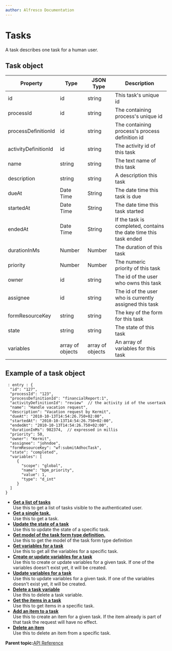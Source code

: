 ```yaml
---
author: Alfresco Documentation
---
```


# Tasks

A task describes one task for a human user.

## Task object

|Property|Type|JSON Type|Description|
|--------|----|---------|-----------|
|id|id|string|This task's unique id|
|processId|id|string|The containing process's unique id|
|processDefinitionId|id|string|The containing process's process definition id|
|activityDefinitionId|id|string|The activity id of this task|
|name|string|string|The text name of this task|
|description|string|string|A description this task|
|dueAt|Date Time|String|The date time this task is due|
|startedAt|Date Time|String|The date time this task started|
|endedAt|Date Time|String|If the task is completed, contains the date time this task ended|
|durationInMs|Number|Number|The duration of this task|
|priority|Number|Number|The numeric priority of this task|
|owner|id|string|The id of the user who owns this task|
|assignee|id|string|The id of the user who is currently assigned this task|
|formResourceKey|string|string|The key of the form for this task|
|state|string|string|The state of this task|
|variables|array of objects|array of objects|An array of variables for this task|

## Example of a task object

```
 : entry : { 
  "id": "127", 
  "processId": "123", 
  "processDefinitionId": "financialReport:1", 
  "activityDefinitionId": "review"  // the activity id of the usertask
  "name": "Handle vacation request", 
  "description": "Vacation request by Kermit", 
  "dueAt": "2010-10-13T14:54:26.750+02:00", 
  "startedAt": "2010-10-13T14:54:26.750+02:00", 
  "endedAt": "2010-10-13T14:54:26.750+02:00", 
  "durationInMs": 982374,  // expressed in millis 
  "priority": 50, 
  "owner": "Kermit", 
  "assignee": "johndoe",
  "formResourceKey": "wf:submitAdhocTask",
  "state": "completed",
  "variables": [
     {
       "scope": "global",
       "name": "bpm_priority",
       "value": 1,
       "type": "d_int"
     }
  ]
}

```

-   **[Get a list of tasks](../../../pra/1/concepts/act-tasks-get-tasks.md)**  
Use this to get a list of tasks visible to the authenticated user.
-   **[Get a single task.](../../../pra/1/concepts/act-tasks-get-task.md)**  
Use this to get a task.
-   **[Update the state of a task](../../../pra/1/concepts/act-tasks-put-task.md)**  
Use this to update the state of a specific task.
-   **[Get model of the task form type definition.](../../../pra/1/concepts/act-tasks-get-form-model.md)**  
Use this to get the model of the task form type definition
-   **[Get variables for a task](../../../pra/1/concepts/act-tasks-get-variables.md)**  
Use this to get all the variables for a specific task.
-   **[Create or update variables for a task](../../../pra/1/concepts/act-tasks-post-variables.md)**  
Use this to create or update variables for a given task. If one of the variables doesn't exist yet, it will be created.
-   **[Update variables for a task](../../../pra/1/concepts/act-tasks-put-variables.md)**  
Use this to update variables for a given task. If one of the variables doesn't exist yet, it will be created.
-   **[Delete a task variable](../../../pra/1/concepts/act-tasks-delete-variables.md)**  
Use this to delete a task variable.
-   **[Get the items in a task](../../../pra/1/concepts/act-tasks-get-items.md)**  
Use this to get items in a specific task.
-   **[Add an item to a task](../../../pra/1/concepts/act-tasks-post-items.md)**  
Use this to create an item for a given task. If the item already is part of that task the request will have no effect.
-   **[Delete an item](../../../pra/1/concepts/act-tasks-delete-item.md)**  
Use this to delete an item from a specific task.

**Parent topic:**[API Reference](../../../pra/1/concepts/pra-resources.md)

